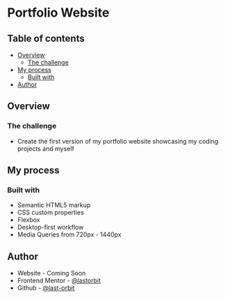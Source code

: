 # Portfolio Website
## Table of contents

- [Overview](#overview)
  - [The challenge](#the-challenge)
- [My process](#my-process)
  - [Built with](#built-with)
- [Author](#author)

## Overview

### The challenge

- Create the first version of my portfolio website showcasing my coding projects and myself

## My process

### Built with

- Semantic HTML5 markup
- CSS custom properties
- Flexbox
- Desktop-first workflow
- Media Queries from 720px - 1440px

## Author

- Website - Coming Soon
- Frontend Mentor - [@lastorbit](https://www.frontendmentor.io/profile/last-orbit)
- Github - [@last-orbit](https://github.com/last-orbit)
